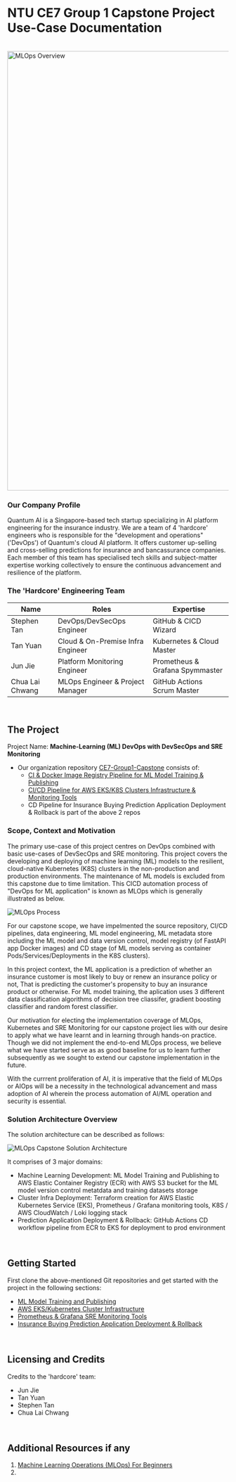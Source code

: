 # NTU CE7 Group 1 Capstone Project Use-Case Documentation
<br>

<img src="https://github.com/user-attachments/assets/b7e4e120-6c5d-41c1-aac1-2c69889b8f95" alt="MLOps Overview" width="1000" />
<br>

### Our Company Profile
Quantum AI is a Singapore-based tech startup specializing in AI platform engineering for the insurance industry. We are a team of 4 'hardcore' engineers who is responsible for the "development and operations" ('DevOps') of Quantum's cloud AI platform. It offers customer up-selling and cross-selling predictions for insurance and bancassurance companies. Each member of this team has specialised tech skills and subject-matter expertise working collectively to ensure the continuous advancement and resilience of the platform.
### The 'Hardcore' Engineering Team
| **Name**                  | **Roles**                           |  **Expertise**                               |
|---------------------------|-------------------------------------|----------------------------------------------|
| Stephen Tan               | DevOps/DevSecOps Engineer           | GitHub & CICD Wizard                         |
| Tan Yuan                  | Cloud & On-Premise Infra Engineer   | Kubernetes & Cloud Master                    |
| Jun Jie                   | Platform Monitoring Engineer        | Prometheus & Grafana Spymmaster              | 
| Chua Lai Chwang           | MLOps Engineer & Project Manager    | GitHub Actions Scrum Master                  |

<br>

## The Project
Project Name: **Machine-Learning (ML) DevOps with DevSecOps and SRE Monitoring**<br>
- Our organization repository [CE7-Group1-Capstone](https://github.com/CE7-Group1-Capstone) consists of: 
  - [CI & Docker Image Registry Pipeline for ML Model Training & Publishing](https://github.com/CE7-Group1-Capstone/mlops-project)
  - [CI/CD Pipeline for AWS EKS/K8S Clusters Infrastructure & Monitoring Tools](https://github.com/CE7-Group1-Capstone/Capstone-Infrastructure)
  - CD Pipeline for Insurance Buying Prediction Application Deployment & Rollback is part of the above 2 repos

### Scope, Context and Motivation 
The primary use-case of this project centres on DevOps combined with basic use-cases of DevSecOps and SRE monitoring. This project covers the developing and deploying of machine learning (ML) models to the resilient, cloud-native Kubernetes (K8S) clusters in the non-production and production environments. The maintenance of ML models is excluded from this capstone due to time limitation. This CICD automation process of "DevOps for ML application" is known as MLOps which is generally illustrated as below. 

![MLOps Process](https://github.com/user-attachments/assets/a8f49323-ff20-44a9-b9ca-c5feccc7d8dc)

For our capstone scope, we have impelmented the source repository, CI/CD pipelines, data engineering, ML model engineering, ML metadata store including the ML model and data version control, model registry (of FastAPI app Docker images) and CD stage (of ML models serving as container Pods/Services/Deployments in the K8S clusters).

In this project context, the ML application is a prediction of whether an insurance customer is most likely to buy or renew an insurance policy or not, That is predicting the customer's propensity to buy an insurance product or otherwise. For ML model training, the aplication uses 3 different data classification algorithms of decision tree cliassifer, gradient boosting classifier and random forest classifier. 

Our motivation for electing the implementation coverage of MLOps, Kubernetes and SRE Monitoring for our capstone project lies with our desire to apply what we have learnt and in learning through hands-on practice. Though we did not implement the end-to-end MLOps process, we believe what we have started serve as as good baseline for us to learn further subsequently as we sought to extend our capstone implementation in the future. 

With the currrent proliferation of AI, it is imperative that the field of MLOps or AIOps will be a necessity in the technological advancement and mass adoption of AI wherein the process automation of AI/ML operation and security is essential.

### Solution Architecture Overview
The solution architecture can be described as follows:

![MLOps Capstone Solution Architecture](https://github.com/user-attachments/assets/751c6076-9e29-4c76-b1f3-dcafabd17de3)

It comprises of 3 major domains:
  -  Machine Learning Development: ML Model Training and Publishing to AWS Elastic Container Registry (ECR) with AWS S3 bucket for the ML model version control metatdata and training datasets storage
  -  Cluster Infra Deployment: Terraform creation for AWS Elastic Kubernetes Service (EKS), Prometheus / Grafana monitoring tools, K8S / AWS CloudWatch / Loki logging stack
  -  Prediction Application Deployment & Rollback: GitHub Actions CD workflow pipeline from ECR to EKS for deployment to prod environment

<br>

## Getting Started
First clone the above-mentioned Git repositories and get started with the project in the following sections:
- [ML Model Training and Publishing](docs/getting_started_clc.md)
- [AWS EKS/Kubernetes Cluster Infrastructure](docs/getting_started_ty.md)
- [Prometheus & Grafana SRE Monitoring Tools](docs/getting_started_jj.md)
- [Insurance Buying Prediction Application Deployment & Rollback](docs/getting_started_st.md)


<br>

## Licensing and Credits
Credits to the 'hardcore' team:
- Jun Jie
- Tan Yuan
- Stephen Tan
- Chua Lai Chwang

<br>

## Additional Resources if any
1. [Machine Learning Operations (MLOps) For Beginners](https://medium.com/@prasadmahamulkar/machine-learning-operations-mlops-for-beginners-a5686bfe02b2)
2. 
